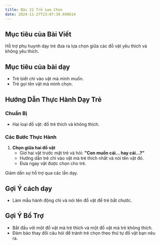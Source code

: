 ```yaml
---
title: Bài 21 Trẻ Lựa Chọn  
date: 2024-11-27T23:07:39.698614
---
```


## Mục tiêu của Bài Viết  
Hỗ trợ phụ huynh dạy trẻ đưa ra lựa chọn giữa các đồ vật yêu thích và không yêu thích.

## Mục tiêu của bài dạy  
- Trẻ biết chỉ vào vật mà mình muốn.  
- Trẻ gọi tên vật mà mình chọn.  

## Hướng Dẫn Thực Hành Dạy Trẻ  

### Chuẩn Bị  
- Hai loại đồ vật: đồ trẻ thích và không thích.  

### Các Bước Thực Hành  
1. **Chọn giữa hai đồ vật**  
   - Giơ hai vật trước mặt trẻ và hỏi: **"Con muốn cái... hay cái...?"**  
   - Hướng dẫn trẻ chỉ vào vật mà trẻ thích nhất và nói tên vật đó.  
   - Đưa ngay vật được chọn cho trẻ.  

Giảm dần sự hỗ trợ qua các lần dạy.  

## Gợi Ý cách dạy  
- Làm mẫu hành động chỉ và nói tên đồ vật để trẻ bắt chước.  

## Gợi Ý Bổ Trợ  
- Bắt đầu với một đồ vật mà trẻ thích và một đồ vật mà trẻ không thích.  
- Đảm bảo thay đổi câu hỏi để tránh trẻ chọn theo thứ tự đồ vật bạn nêu ra.  
